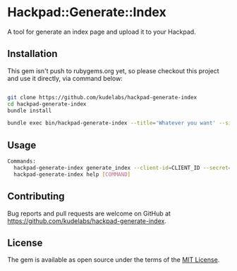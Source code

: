# Hackpad::Generate::Index

A tool for generate an index page and upload it to your Hackpad.

## Installation

This gem isn't push to rubygems.org yet, so please checkout this project and use it directly, via command below:

```bash

git clone https://github.com/kudelabs/hackpad-generate-index
cd hackpad-generate-index
bundle install

bundle exec bin/hackpad-generate-index --title='Whatever you want' --site='https://xxx.hackpad.com --client_id=id --secret=secret
```

## Usage

```bash
Commands:
  hackpad-generate-index generate_index --client-id=CLIENT_ID --secret=SECRET --site=SITE  # Generate index with Hackpad's API
  hackpad-generate-index help [COMMAND]                                                    # Describe available commands or one specific command
```

## Contributing

Bug reports and pull requests are welcome on GitHub at https://github.com/kudelabs/hackpad-generate-index.

## License

The gem is available as open source under the terms of the [MIT License](http://opensource.org/licenses/MIT).

